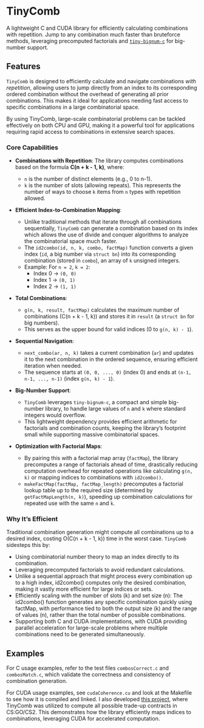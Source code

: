 # TinyComb

A lightweight C and CUDA library for efficiently calculating combinations with repetition. Jump to any combination much faster than bruteforce methods, leveraging precomputed factorials and [`tiny-bignum-c`](https://github.com/kokke/tiny-bignum-c) for big-number support.

## Features

`TinyComb` is designed to efficiently calculate and navigate combinations _with repetition_, allowing users to jump directly from an index to its corresponding ordered combination without the overhead of generating all prior combinations. This makes it ideal for applications needing fast access to specific combinations in a large combinatorial space.

By using TinyComb, large-scale combinatorial problems can be tackled effectively on both CPU and GPU, making it a powerful tool for applications requiring rapid access to combinations in extensive search spaces.

### Core Capabilities

- **Combinations with Repetition**: The library computes combinations based on the formula **C(n + k - 1, k)**, where:

  - `n` is the number of distinct elements (e.g., 0 to n-1).
  - `k` is the number of slots (allowing repeats).
    This represents the number of ways to choose `k` items from `n` types with repetition allowed.

- **Efficient Index-to-Combination Mapping**:

  - Unlike traditional methods that iterate through all combinations sequentially, `TinyComb` can
    generate a combination based on its index which allows the use of divide and conquer algorithms to analyze the combinatorial space much faster.
  - The `id2combo(id, n, k, combo, factMap)` function converts a given index (`id`, a big number via `struct bn`) into its corresponding combination (stored in `combo`), an array of `k` unsigned integers.
  - Example: For `n = 2`, `k = 2`:
    - Index 0 → `(0, 0)`
    - Index 1 → `(0, 1)`
    - Index 2 → `(1, 1)`

- **Total Combinations**:

  - `g(n, k, result, factMap)` calculates the maximum number of combinations (C(n + k - 1, k)) and stores it in `result` (a `struct bn` for big numbers).
  - This serves as the upper bound for valid indices (0 to `g(n, k) - 1`).

- **Sequential Navigation**:

  - `next_combo(ar, n, k)` takes a current combination (`ar`) and updates it to the next combination in the ordered sequence, ensuring efficient iteration when needed.
  - The sequence starts at `(0, 0, ..., 0)` (index 0) and ends at `(n-1, n-1, ..., n-1)` (index `g(n, k) - 1`).

- **Big-Number Support**:

  - `TinyComb` leverages `tiny-bignum-c`, a compact and simple big-number library, to handle large values of `n` and `k` where standard integers would overflow.
  - This lightweight dependency provides efficient arithmetic for factorials and combination counts, keeping the library’s footprint small while supporting massive combinatorial spaces.

- **Optimization with Factorial Maps**:
  - By pairing this with a factorial map array (`factMap`), the library precomputes a range of factorials ahead of time, drastically reducing computation overhead for repeated operations like calculating `g(n, k)` or mapping indices to combinations with `id2combo()`.
  - `makeFactMap(factMap, factMap_length)` precomputes a factorial lookup table up to the required size (determined by `getFactMapLength(n, k)`), speeding up combination calculations for repeated use with the same `n` and `k`.

### Why It’s Efficient

Traditional combination generation might compute all combinations up to a desired index, costing O(C(n + k - 1, k)) time in the worst case. `TinyComb` sidesteps this by:

- Using combinatorial number theory to map an index directly to its combination.
- Leveraging precomputed factorials to avoid redundant calculations.
- Unlike a sequential approach that might process every combination up to a high index, id2combo() computes only the desired combination, making it vastly more efficient for large indices or sets.
- Efficiently scaling with the number of slots (k) and set size (n): The id2combo() function generates any specific combination quickly using factMap, with performance tied to both the output size (k) and the range of values (n), rather than the total number of possible combinations.
- Supporting both C and CUDA implementations, with CUDA providing parallel acceleration for large-scale problems where multiple combinations need to be generated simultaneously.

## Examples

For C usage examples, refer to the test files `combosCorrect.c` and `combosMatch.c`, which validate the correctness and consistency of combination generation.

For CUDA usage examples, see `cudaCoherence.cu` and look at the Makefile to see how it is compiled and linked. I also developed [this project](https://github.com/waz4#SorryNotPublicYet), where TinyComb was utilized to compute all possible trade-up contracts in CS:GO/CS2. This demonstrates how the library efficiently maps indices to combinations, leveraging CUDA for accelerated computation.
